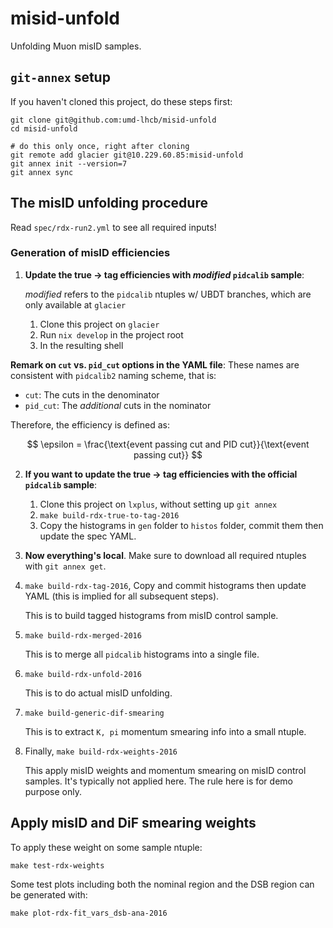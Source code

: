 # misid-unfold

Unfolding Muon misID samples.


## `git-annex` setup

If you haven't cloned this project, do these steps first:

```shell
git clone git@github.com:umd-lhcb/misid-unfold
cd misid-unfold

# do this only once, right after cloning
git remote add glacier git@10.229.60.85:misid-unfold
git annex init --version=7
git annex sync
```


## The misID unfolding procedure

Read `spec/rdx-run2.yml` to see all required inputs!

### Generation of misID efficiencies

1. **Update the **true -> tag** efficiencies with _modified_ `pidcalib` sample**:

     _modified_ refers to the `pidcalib` ntuples w/ UBDT branches, which are
     only available at `glacier`

    1. Clone this project on `glacier`
    2. Run `nix develop` in the project root
    3. In the resulting shell


**Remark on `cut` vs. `pid_cut` options in the YAML file**:
These names are consistent with `pidcalib2` naming scheme, that is:

- `cut`: The cuts in the denominator
- `pid_cut`: The _additional_ cuts in the nominator

Therefore, the efficiency is defined as:

$$
\epsilon = \frac{\text{event passing cut and PID cut}}{\text{event passing cut}}
$$


2. **If you want to update the **true -> tag** efficiencies with the official `pidcalib` sample**:
    1. Clone this project on `lxplus`, without setting up `git annex`
    2. `make build-rdx-true-to-tag-2016`
    3. Copy the histograms in `gen` folder to `histos` folder, commit them then update the spec YAML.

3. **Now everything's local**. Make sure to download all required ntuples with `git annex get`.

4. `make build-rdx-tag-2016`, Copy and commit histograms then update YAML (this
    is implied for all subsequent steps).

    This is to build tagged histograms from misID control sample.

5. `make build-rdx-merged-2016`

    This is to merge all `pidcalib` histograms into a single file.

6. `make build-rdx-unfold-2016`

    This is to do actual misID unfolding.

7. `make build-generic-dif-smearing`

    This is to extract `K, pi` momentum smearing info into a small ntuple.

8. Finally, `make build-rdx-weights-2016`

    This apply misID weights and momentum smearing on misID control samples.
    It's typically not applied here. The rule here is for demo purpose only.


## Apply misID and DiF smearing weights

To apply these weight on some sample ntuple:

```
make test-rdx-weights
```

Some test plots including both the nominal region and the DSB region can be
generated with:

```
make plot-rdx-fit_vars_dsb-ana-2016
```
